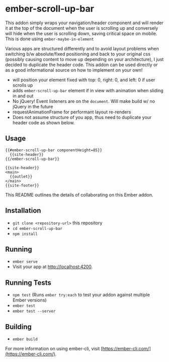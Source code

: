 # ember-scroll-up-bar

This addon simply wraps your navigation/header component and will render it at the top of the document when the user is scrolling up and conversely will hide when the user is scrolling down, saving critical space on mobile.  This is done using `ember-maybe-in-element`

Various apps are structured differently and to avoid layout problems when switching b/w absolute/fixed positioning and back to your original css (possibly causing content to move up depending on your architecture), I just decided to duplicate the header code.  This addon can be used directly or as a good informational source on how to implement on your own!


- will position your element fixed with top: 0, right: 0, and left: 0 if user scrolls up
- adds `ember-scroll-up-bar` element if in view with animation when sliding in and out
- No jQuery!  Event listeners are on the `document`.  Will make build w/ no jQuery in the future
- requestAnimationFrame for performant layout re-renders
- Does not assume structure of you app, thus need to duplicate your header code as shown below.  

## Usage

```
{{#ember-scroll-up-bar componentHeight=85}}
  {{site-header}}
{{/ember-scroll-up-bar}}

{{site-header}}
<main>
  {{outlet}}
</main>
{{site-footer}}
```

This README outlines the details of collaborating on this Ember addon.

## Installation

* `git clone <repository-url>` this repository
* `cd ember-scroll-up-bar`
* `npm install`

## Running

* `ember serve`
* Visit your app at [http://localhost:4200](http://localhost:4200).

## Running Tests

* `npm test` (Runs `ember try:each` to test your addon against multiple Ember versions)
* `ember test`
* `ember test --server`

## Building

* `ember build`

For more information on using ember-cli, visit [https://ember-cli.com/](https://ember-cli.com/).
